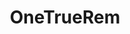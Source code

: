 ---
title: OneTrueRem
crosslinks:
- Pixiv
- Re_Zero
- shorthairedwaifus
- awwnime
- Animewallpaper
- fatestaynight
- ReZeroHentai
- OneTrueRam
- AnimeFigures
- cosplay
---